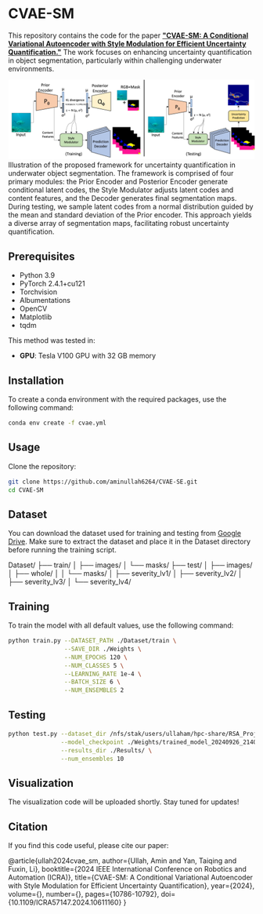 # CVAE-SM
This repository contains the code for the paper [**"CVAE-SM: A Conditional Variational Autoencoder with Style Modulation for Efficient Uncertainty Quantification."**](https://ieeexplore.ieee.org/abstract/document/10611160) The work focuses on enhancing uncertainty quantification in object segmentation, particularly within challenging underwater environments.

![Framework](Dataset/Framework.jpg)
Illustration of the proposed framework for uncertainty quantification in underwater object segmentation. The framework is comprised of four primary modules: the Prior Encoder and Posterior Encoder generate conditional latent codes, the Style Modulator adjusts latent codes and content features, and the Decoder generates final segmentation maps. During testing, we sample latent codes from a normal distribution guided by the mean and standard deviation of the Prior encoder. This approach yields a diverse array of segmentation maps, facilitating robust uncertainty quantification.


## Prerequisites
- Python 3.9
- PyTorch 2.4.1+cu121
- Torchvision
- Albumentations
- OpenCV
- Matplotlib
- tqdm

This method was tested in:
- **GPU**: Tesla V100 GPU with 32 GB memory

## Installation 
To create a conda environment with the required packages, use the following command:
```bash
conda env create -f cvae.yml
```


## Usage
Clone the repository:
```bash
git clone https://github.com/aminullah6264/CVAE-SE.git
cd CVAE-SM
```

## Dataset
You can download the dataset used for training and testing from [Google Drive](https://drive.google.com/drive/folders/1dL5-hos6iCvAwG2qCPWT7DIbdND3y4_2?usp=sharing).
Make sure to extract the dataset and place it in the Dataset directory before running the training script.

Dataset/
├── train/
│   ├── images/
│   └── masks/
├── test/
│   ├── images/
│   ├── whole/
│   │   └── masks/
│   ├── severity_lv1/
│   ├── severity_lv2/
│   ├── severity_lv3/
│   └── severity_lv4/




## Training

To train the model with all default values, use the following command:

```bash
python train.py --DATASET_PATH ./Dataset/train \
                --SAVE_DIR ./Weights \
                --NUM_EPOCHS 120 \
                --NUM_CLASSES 5 \
                --LEARNING_RATE 1e-4 \
                --BATCH_SIZE 6 \
                --NUM_ENSEMBLES 2 
```

## Testing

```bash
python test.py --dataset_dir /nfs/stak/users/ullaham/hpc-share/RSA_Project/2023/segmentation-pytorch/test_val/ \
               --model_checkpoint ./Weights/trained_model_20240926_214052/CVAE_SE_FCN_with_Modulation_SingleGPU.pth \
               --results_dir ./Results/ \
               --num_ensembles 10

```

## Visualization

The visualization code will be uploaded shortly. Stay tuned for updates!



## Citation
If you find this code useful, please cite our paper:

@article{ullah2024cvae_sm,
  author={Ullah, Amin and Yan, Taiqing and Fuxin, Li},
  booktitle={2024 IEEE International Conference on Robotics and Automation (ICRA)}, 
  title={CVAE-SM: A Conditional Variational Autoencoder with Style Modulation for Efficient Uncertainty Quantification}, 
  year={2024},
  volume={},
  number={},
  pages={10786-10792},
  doi={10.1109/ICRA57147.2024.10611160}
  }



